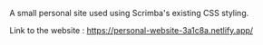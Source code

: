 A small personal site used using Scrimba's existing CSS styling.

Link to the website : https://personal-website-3a1c8a.netlify.app/
